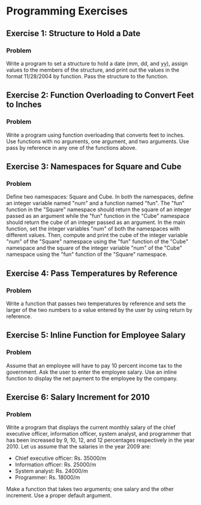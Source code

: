 # Programming Exercises

## Exercise 1: Structure to Hold a Date

### Problem
Write a program to set a structure to hold a date (mm, dd, and yy), assign values to the members of the structure, and print out the values in the format 11/28/2004 by function. Pass the structure to the function.

## Exercise 2: Function Overloading to Convert Feet to Inches

### Problem
Write a program using function overloading that converts feet to inches. Use functions with no arguments, one argument, and two arguments. Use pass by reference in any one of the functions above.

## Exercise 3: Namespaces for Square and Cube

### Problem

Define two namespaces: Square and Cube. 
In both the namespaces, define an integer variable named "num" and a function named "fun". The "fun" function in the "Square" namespace should return the square of an integer passed as an argument while the "fun" function in the "Cube" namespace should return the cube of an integer passed as an argument. In the main function, set the integer variables "num" of both the namespaces with different values. Then, compute and print the cube of the integer variable "num" of the "Square" namespace using the "fun" function of the "Cube" namespace and the square of the integer variable "num" of the "Cube" namespace using the "fun" function of the "Square" namespace.


## Exercise 4: Pass Temperatures by Reference

### Problem
Write a function that passes two temperatures by reference and sets the larger of the two numbers to a value entered by the user by using return by reference.

## Exercise 5: Inline Function for Employee Salary

### Problem
Assume that an employee will have to pay 10 percent income tax to the government. Ask the user to enter the employee salary. Use an inline function to display the net payment to the employee by the company.

## Exercise 6: Salary Increment for 2010

### Problem
Write a program that displays the current monthly salary of the chief executive officer, information officer, system analyst, and programmer that has been increased by 9, 10, 12, and 12 percentages respectively in the year 2010. Let us assume that the salaries in the year 2009 are:
- Chief executive officer: Rs. 35000/m
- Information officer: Rs. 25000/m
- System analyst: Rs. 24000/m
- Programmer: Rs. 18000/m

Make a function that takes two arguments; one salary and the other increment. Use a proper default argument.
